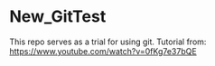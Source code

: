 # New_GitTest
This repo serves as a trial for using git. Tutorial from: https://www.youtube.com/watch?v=0fKg7e37bQE
